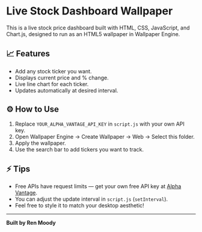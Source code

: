 # Live Stock Dashboard Wallpaper

This is a live stock price dashboard built with HTML, CSS, JavaScript, and Chart.js, designed to run as an HTML5 wallpaper in Wallpaper Engine.

## 📈 Features
- Add any stock ticker you want.
- Displays current price and % change.
- Live line chart for each ticker.
- Updates automatically at desired interval.

## ⚙️ How to Use
1. Replace `YOUR_ALPHA_VANTAGE_API_KEY` in `script.js` with your own API key.
2. Open Wallpaper Engine → Create Wallpaper → Web → Select this folder.
3. Apply the wallpaper.
4. Use the search bar to add tickers you want to track.

## ⚡ Tips
- Free APIs have request limits — get your own free API key at [Alpha Vantage](https://www.alphavantage.co/).
- You can adjust the update interval in `script.js` (`setInterval`).
- Feel free to style it to match your desktop aesthetic!

---

**Built by Ren Moody**
